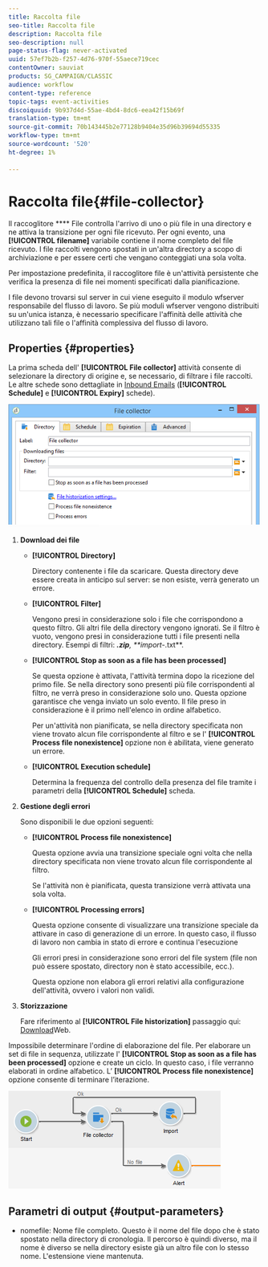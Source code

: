 ```yaml
---
title: Raccolta file
seo-title: Raccolta file
description: Raccolta file
seo-description: null
page-status-flag: never-activated
uuid: 57ef7b2b-f257-4d76-970f-55aece719cec
contentOwner: sauviat
products: SG_CAMPAIGN/CLASSIC
audience: workflow
content-type: reference
topic-tags: event-activities
discoiquuid: 9b937d4d-55ae-4bd4-8dc6-eea42f15b69f
translation-type: tm+mt
source-git-commit: 70b143445b2e77128b9404e35d96b39694d55335
workflow-type: tm+mt
source-wordcount: '520'
ht-degree: 1%

---
```



# Raccolta file{#file-collector}

Il raccoglitore **** File controlla l&#39;arrivo di uno o più file in una directory e ne attiva la transizione per ogni file ricevuto. Per ogni evento, una **[!UICONTROL filename]** variabile contiene il nome completo del file ricevuto. I file raccolti vengono spostati in un&#39;altra directory a scopo di archiviazione e per essere certi che vengano conteggiati una sola volta.

Per impostazione predefinita, il raccoglitore file è un&#39;attività persistente che verifica la presenza di file nei momenti specificati dalla pianificazione.

I file devono trovarsi sul server in cui viene eseguito il modulo wfserver responsabile del flusso di lavoro. Se più moduli wfserver vengono distribuiti su un&#39;unica istanza, è necessario specificare l&#39;affinità delle attività che utilizzano tali file o l&#39;affinità complessiva del flusso di lavoro.

## Properties {#properties}

La prima scheda dell&#39; **[!UICONTROL File collector]** attività consente di selezionare la directory di origine e, se necessario, di filtrare i file raccolti. Le altre schede sono dettagliate in [Inbound Emails](../../workflow/using/inbound-emails.md) (**[!UICONTROL Schedule]** e **[!UICONTROL Expiry]** schede).

![](assets/file_collect_edit.png)

1. **Download dei file**

   * **[!UICONTROL Directory]**

      Directory contenente i file da scaricare. Questa directory deve essere creata in anticipo sul server: se non esiste, verrà generato un errore.

   * **[!UICONTROL Filter]**

      Vengono presi in considerazione solo i file che corrispondono a questo filtro. Gli altri file della directory vengono ignorati. Se il filtro è vuoto, vengono presi in considerazione tutti i file presenti nella directory. Esempi di filtri: ***.zip**, **import-*.txt**.

   * **[!UICONTROL Stop as soon as a file has been processed]**

      Se questa opzione è attivata, l&#39;attività termina dopo la ricezione del primo file. Se nella directory sono presenti più file corrispondenti al filtro, ne verrà preso in considerazione solo uno. Questa opzione garantisce che venga inviato un solo evento. Il file preso in considerazione è il primo nell&#39;elenco in ordine alfabetico.

      Per un&#39;attività non pianificata, se nella directory specificata non viene trovato alcun file corrispondente al filtro e se l&#39; **[!UICONTROL Process file nonexistence]** opzione non è abilitata, viene generato un errore.

   * **[!UICONTROL Execution schedule]**

      Determina la frequenza del controllo della presenza del file tramite i parametri della **[!UICONTROL Schedule]** scheda.

1. **Gestione degli errori**

   Sono disponibili le due opzioni seguenti:

   * **[!UICONTROL Process file nonexistence]**

      Questa opzione avvia una transizione speciale ogni volta che nella directory specificata non viene trovato alcun file corrispondente al filtro.

      Se l&#39;attività non è pianificata, questa transizione verrà attivata una sola volta.

   * **[!UICONTROL Processing errors]**

      Questa opzione consente di visualizzare una transizione speciale da attivare in caso di generazione di un errore. In questo caso, il flusso di lavoro non cambia in stato di errore e continua l&#39;esecuzione

      Gli errori presi in considerazione sono errori del file system (file non può essere spostato, directory non è stato accessibile, ecc.).

      Questa opzione non elabora gli errori relativi alla configurazione dell&#39;attività, ovvero i valori non validi.

1. **Storizzazione**

   Fare riferimento al **[!UICONTROL File historization]** passaggio qui: [Download](../../workflow/using/web-download.md)Web.

Impossibile determinare l&#39;ordine di elaborazione del file. Per elaborare un set di file in sequenza, utilizzate l&#39; **[!UICONTROL Stop as soon as a file has been processed]** opzione e create un ciclo. In questo caso, i file verranno elaborati in ordine alfabetico. L’ **[!UICONTROL Process file nonexistence]** opzione consente di terminare l’iterazione.

![](assets/file_collect_loop.png)

## Parametri di output {#output-parameters}

* nomefile: Nome file completo. Questo è il nome del file dopo che è stato spostato nella directory di cronologia. Il percorso è quindi diverso, ma il nome è diverso se nella directory esiste già un altro file con lo stesso nome. L&#39;estensione viene mantenuta.
